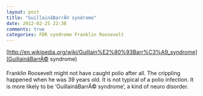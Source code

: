 ```yaml
---
layout: post
title: "GuillainâBarrÃ© syndrome"
date: 2012-02-25 22:30
comments: true
categories: FDR syndrome Franklin Roosevelt
---
```

[http://en.wikipedia.org/wiki/Guillain%E2%80%93Barr%C3%A9_syndrome](GuillainâBarrÃ© syndrome)


Franklin Roosevelt might not have caught polio after all. The crippling happened when he was 39 years old. It is not typical of a polio infection. It is more likely to be ‘GuillainâBarrÃ© syndrome’, a kind of neuro disorder.

